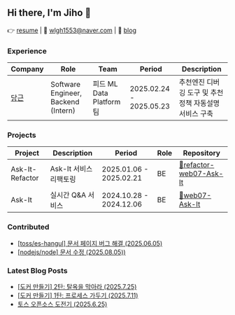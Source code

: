 ## Hi there, I'm Jiho 🙌

👉 [resume](https://drive.google.com/file/d/1rqtoseIFrZUjeRuZ5vGh8HIq37s5WOzO/view?usp=sharing) | 📧 wlgh1553@naver.com | 📝 [blog](https://velog.io/@wlgh1553/posts)

### Experience
| Company | Role | Team | Period | Description |
|---------|------|------|---------|-------------|
| [당근](https://about.daangn.com/) | Software Engineer, Backend (Intern) | 피드 ML Data Platform팀 | 2025.02.24 - 2025.05.23 | 추천엔진 디버깅 도구 및 추천정책 자동설명 서비스 구축 |

### Projects

| Project | Description | Period | Role | Repository |
|---------|------------|--------|-------------------|------------|
| Ask-It-Refactor | Ask-It 서비스 리팩토링 | 2025.01.06 - 2025.02.21 | BE | [🔗refactor-web07-Ask-It](https://github.com/boostcampwm-2024/refactor-web07-Ask-It) |
| Ask-It | 실시간 Q&A 서비스 | 2024.10.28 - 2024.12.06 | BE | [🔗web07-Ask-It](https://github.com/boostcampwm-2024/web07-Ask-It) |

### Contributed

- [[toss/es-hangul] 문서 페이지 버그 해결 (2025.06.05)](https://github.com/toss/es-hangul/pull/358)
- [[nodejs/node] 문서 수정 (2025.08.05))](https://github.com/nodejs/node/pull/59356)

### Latest Blog Posts
- [[도커 만들기] 2탄: 탈옥을 막아라 (2025.7.25)](https://velog.io/@wlgh1553/%EB%8F%84%EC%BB%A4-%EB%A7%8C%EB%93%A4%EA%B8%B0-2%ED%83%84-%ED%83%88%EC%98%A5%EC%9D%84-%EB%A7%89%EC%95%84%EB%9D%BC)
- [[도커 만들기] 1탄: 프로세스 가두기 (2025.7.11)](https://velog.io/@wlgh1553/%EB%8F%84%EC%BB%A4-%EB%A7%8C%EB%93%A4%EA%B8%B0-1%ED%83%84)
- [토스 오픈소스 도전기 (2025.6.25)](https://velog.io/@wlgh1553/%EC%B2%AB-%EC%98%A4%ED%94%88%EC%86%8C%EC%8A%A4-%EB%8F%84%EC%A0%84%EA%B8%B0)


